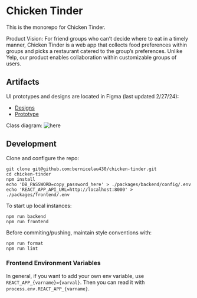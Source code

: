 # Chicken Tinder

This is the monorepo for Chicken Tinder.

Product Vision: For friend groups who can’t decide where to eat in a timely manner, Chicken Tinder is a web app that collects food preferences within groups and picks a restaurant catered to the group’s preferences. Unlike Yelp, our product enables collaboration within customizable groups of users.

## Artifacts

UI prototypes and designs are located in Figma (last updated 2/27/24):

-   [Designs](https://www.figma.com/file/NYJDxRDX5nzyrkO2d03S7I/Chicken-Tinder?type=design&node-id=0%3A1&mode=design&t=a2ww8RXXaC2aStSE-1)
-   [Prototype](https://www.figma.com/proto/NYJDxRDX5nzyrkO2d03S7I/Chicken-Tinder?type=design&node-id=269-111&t=7F6iy4C3B3gihSNp-0&scaling=min-zoom&starting-point-node-id=269%3A111&show-proto-sidebar=1)

Class diagram: ![here](./docs/schema.png)

## Development

Clone and configure the repo:

```
git clone git@github.com:bernicelau430/chicken-tinder.git
cd chicken-tinder
npm install
echo 'DB_PASSWORD=copy_password_here' > ./packages/backend/config/.env
echo 'REACT_APP_API_URL=http://localhost:8000' > ./packages/frontend/.env
```

To start up local instances:

```
npm run backend
npm run frontend
```

Before commiting/pushing, maintain style conventions with:

```
npm run format
npm run lint
```

### Frontend Environment Variables

In general, if you want to add your own env variable, use `REACT_APP_{varname}={varval}`. Then you can read it with `process.env.REACT_APP_{varname}`.
